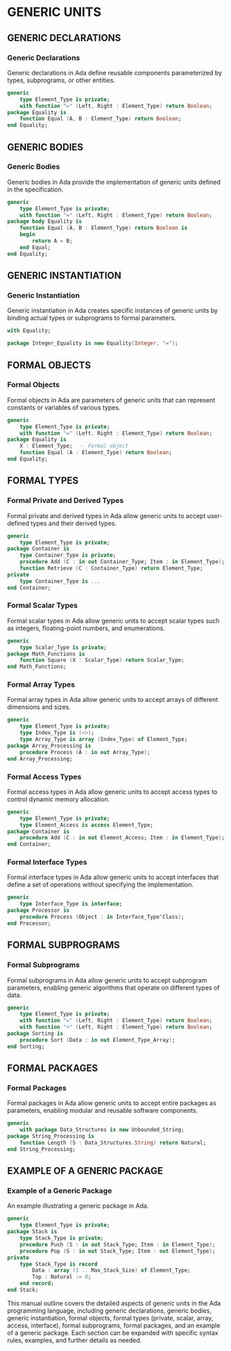 # GENERIC UNITS

## GENERIC DECLARATIONS

### Generic Declarations

Generic declarations in Ada define reusable components parameterized by types, subprograms, or other entities.

```ada
generic
    type Element_Type is private;
    with function "=" (Left, Right : Element_Type) return Boolean;
package Equality is
    function Equal (A, B : Element_Type) return Boolean;
end Equality;
```

## GENERIC BODIES

### Generic Bodies

Generic bodies in Ada provide the implementation of generic units defined in the specification.

```ada
generic
    type Element_Type is private;
    with function "=" (Left, Right : Element_Type) return Boolean;
package body Equality is
    function Equal (A, B : Element_Type) return Boolean is
    begin
        return A = B;
    end Equal;
end Equality;
```

## GENERIC INSTANTIATION

### Generic Instantiation

Generic instantiation in Ada creates specific instances of generic units by binding actual types or subprograms to formal parameters.

```ada
with Equality;

package Integer_Equality is new Equality(Integer, "=");
```

## FORMAL OBJECTS

### Formal Objects

Formal objects in Ada are parameters of generic units that can represent constants or variables of various types.

```ada
generic
    type Element_Type is private;
    with function "=" (Left, Right : Element_Type) return Boolean;
package Equality is
    X : Element_Type;  -- Formal object
    function Equal (A : Element_Type) return Boolean;
end Equality;
```

## FORMAL TYPES

### Formal Private and Derived Types

Formal private and derived types in Ada allow generic units to accept user-defined types and their derived types.

```ada
generic
    type Element_Type is private;
package Container is
    type Container_Type is private;
    procedure Add (C : in out Container_Type; Item : in Element_Type);
    function Retrieve (C : Container_Type) return Element_Type;
private
    type Container_Type is ...
end Container;
```

### Formal Scalar Types

Formal scalar types in Ada allow generic units to accept scalar types such as integers, floating-point numbers, and enumerations.

```ada
generic
    type Scalar_Type is private;
package Math_Functions is
    function Square (X : Scalar_Type) return Scalar_Type;
end Math_Functions;
```

### Formal Array Types

Formal array types in Ada allow generic units to accept arrays of different dimensions and sizes.

```ada
generic
    type Element_Type is private;
    type Index_Type is (<>);
    type Array_Type is array (Index_Type) of Element_Type;
package Array_Processing is
    procedure Process (A : in out Array_Type);
end Array_Processing;
```

### Formal Access Types

Formal access types in Ada allow generic units to accept access types to control dynamic memory allocation.

```ada
generic
    type Element_Type is private;
    type Element_Access is access Element_Type;
package Container is
    procedure Add (C : in out Element_Access; Item : in Element_Type);
end Container;
```

### Formal Interface Types

Formal interface types in Ada allow generic units to accept interfaces that define a set of operations without specifying the implementation.

```ada
generic
    type Interface_Type is interface;
package Processor is
    procedure Process (Object : in Interface_Type'Class);
end Processor;
```

## FORMAL SUBPROGRAMS

### Formal Subprograms

Formal subprograms in Ada allow generic units to accept subprogram parameters, enabling generic algorithms that operate on different types of data.

```ada
generic
    type Element_Type is private;
    with function "=" (Left, Right : Element_Type) return Boolean;
    with function "<" (Left, Right : Element_Type) return Boolean;
package Sorting is
    procedure Sort (Data : in out Element_Type_Array);
end Sorting;
```

## FORMAL PACKAGES

### Formal Packages

Formal packages in Ada allow generic units to accept entire packages as parameters, enabling modular and reusable software components.

```ada
generic
    with package Data_Structures is new Unbounded_String;
package String_Processing is
    function Length (S : Data_Structures.String) return Natural;
end String_Processing;
```

## EXAMPLE OF A GENERIC PACKAGE

### Example of a Generic Package

An example illustrating a generic package in Ada.

```ada
generic
    type Element_Type is private;
package Stack is
    type Stack_Type is private;
    procedure Push (S : in out Stack_Type; Item : in Element_Type);
    procedure Pop (S : in out Stack_Type; Item : out Element_Type);
private
    type Stack_Type is record
        Data : array (1 .. Max_Stack_Size) of Element_Type;
        Top : Natural := 0;
    end record;
end Stack;
```

This manual outline covers the detailed aspects of generic units in the Ada programming language, including generic declarations, generic bodies, generic instantiation, formal objects, formal types (private, scalar, array, access, interface), formal subprograms, formal packages, and an example of a generic package. Each section can be expanded with specific syntax rules, examples, and further details as needed.

